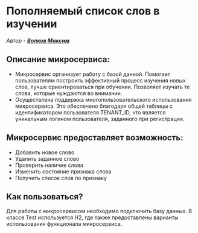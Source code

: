 # Пополняемый список слов в изучении

*Автор - **[Волков Максим](https://t.me/dvcvms)***

## Описание микросервиса:

* Микросервис организует работу с базой данной. 
Помогает пользователям построить эффективный процесс изучения новых слов,
лучше ориентироваться при обучении. 
Позволяет изучать те слова, которые нуждаются во внимании.
* Осуществлена поддержка многопользовательского использования микросервиса. 
Это обеспечено благодаря общей таблицы с идентификатором пользователя TENANT_ID,
что является уникальным логином пользователя, заданного при регистрации.


## Микросервис предоставляет возможность:

* Добавить новое слово
* Удалить заданное слово
* Проверить наличие слова
* Изменить состояние признака слова
* Получить список слов по признаку

## Как пользоваться?

Для работы с микросервисом необходимо подключить базу данных.
В классе Test используется H2, где также предоставлены варианты использования
функционала микросервиса.
